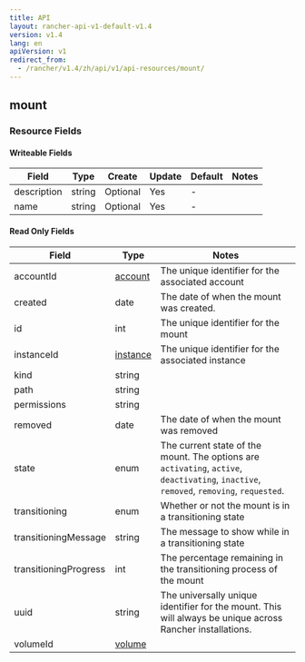 ```yaml
---
title: API
layout: rancher-api-v1-default-v1.4
version: v1.4
lang: en
apiVersion: v1
redirect_from:
  - /rancher/v1.4/zh/api/v1/api-resources/mount/
---
```


## mount



### Resource Fields

#### Writeable Fields

Field | Type | Create | Update | Default | Notes
---|---|---|---|---|---
description | string | Optional | Yes | - | 
name | string | Optional | Yes | - | 


#### Read Only Fields

Field | Type   | Notes
---|---|---
accountId | [account]({{site.baseurl}}/rancher/{{page.version}}/{{page.lang}}/api/{{page.apiVersion}}/api-resources/account/)  | The unique identifier for the associated account
created | date  | The date of when the mount was created.
id | int  | The unique identifier for the mount
instanceId | [instance]({{site.baseurl}}/rancher/{{page.version}}/{{page.lang}}/api/{{page.apiVersion}}/api-resources/instance/)  | The unique identifier for the associated instance
kind | string  | 
path | string  | 
permissions | string  | 
removed | date  | The date of when the mount was removed
state | enum  | The current state of the mount. The options are `activating`, `active`, `deactivating`, `inactive`, `removed`, `removing`, `requested`.
transitioning | enum  | Whether or not the mount is in a transitioning state
transitioningMessage | string  | The message to show while in a transitioning state
transitioningProgress | int  | The percentage remaining in the transitioning process of the mount
uuid | string  | The universally unique identifier for the mount. This will always be unique across Rancher installations.
volumeId | [volume]({{site.baseurl}}/rancher/{{page.version}}/{{page.lang}}/api/{{page.apiVersion}}/api-resources/volume/)  | 


<br>
